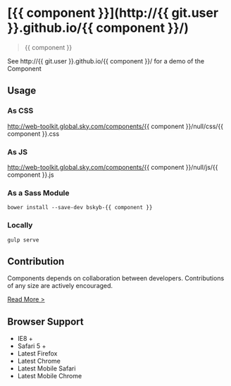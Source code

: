 [{{ component }}](http://{{ git.user }}.github.io/{{ component }}/) 
========================

> {{ component }}

See http://{{ git.user }}.github.io/{{ component }}/ for a demo of the Component

## Usage

### As CSS

http://web-toolkit.global.sky.com/components/{{ component }}/null/css/{{ component }}.css

### As JS

http://web-toolkit.global.sky.com/components/{{ component }}/null/js/{{ component }}.js

### As a Sass Module

`bower install --save-dev bskyb-{{ component }}`

### Locally

`gulp serve`

## Contribution

Components depends on collaboration between developers. Contributions of any size are actively encouraged.

[Read More >](CONTRIBUTING.md)

## Browser Support

 * IE8 +
 * Safari 5 +
 * Latest Firefox
 * Latest Chrome
 * Latest Mobile Safari
 * Latest Mobile Chrome